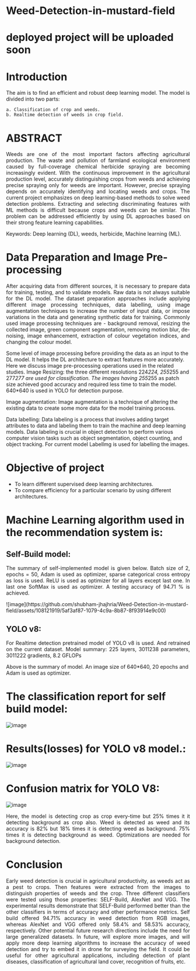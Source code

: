 # Weed-Detection-in-mustard-field

# deployed project will be uploaded soon


# Introduction
<p align="justify"> The aim is to find an efficient and robust deep learning model. The model is divided into two parts: </p>
    
    a. Classification of crop and weeds.
    b. Realtime detection of weeds in crop field.


# ABSTRACT
<p align="justify"> Weeds are one of the most important factors affecting agricultural production. The waste and pollution of farmland ecological environment caused by full-coverage chemical herbicide spraying are becoming increasingly evident. With the continuous improvement in the agricultural production level, accurately distinguishing crops from weeds and achieving precise spraying only for weeds are important. However, precise spraying depends on accurately identifying and locating weeds and crops. The current project emphasizes on deep learning-based methods to solve weed detection problems. Extracting and selecting discriminating features with ML methods is difficult because crops and weeds can be similar. This problem can be addressed efficiently by using DL approaches based on their strong feature learning capabilities.

    
Keywords: Deep learning (DL), weeds, herbicide, Machine learning (ML). </p>


# Data Preparation and Image Pre-processing
<p align="justify"> After acquiring data from different sources, it is necessary to prepare data for training, testing, and to validate models. Raw data is not always suitable for the DL model. The dataset preparation approaches include applying different image processing techniques, data labelling, using image augmentation techniques to increase the number of input data, or impose variations in the data and generating synthetic data for training. Commonly used image processing techniques are - background removal, resizing the collected image, green component segmentation, removing motion blur, de-noising, image enhancement, extraction of colour vegetation indices, and changing the colour model.
    
Some level of image processing before providing the data as an input to the DL model. It helps the DL architecture to extract features more accurately. Here we discuss image pre-processing operations used in the related studies.
Image Resizing: the three different resolutions 224*224, 255*255 and 277*277 are used for classification. The images having 255*255 as patch size achieved good accuracy and required less time to train the model. 640*640 is used in YOLO for detection purpose.
    
Image augmentation: Image augmentation is a technique of altering the existing data to create some more data for the model training process. 
    
Data labelling: Data labeling is a process that involves adding target attributes to data and labeling them to train the machine and deep learning models. Data labeling is crucial in object detection to perform various computer vision tasks such as object segmentation, object counting, and object tracking.
For current model LabelImg is used for labelling the images. </p>

# Objective of project
- To learn different supervised deep learning architectures.
- To compare efficiency for a particular scenario by using different architectures.

# Machine Learning algorithm used in the recommendation system is:
## Self-Build model: 
<p align="justify"> The summary of self-implemented model is given below. Batch size of 2, epochs = 50, Adam is used as optimizer, sparse categorical cross entropy as loss is used. ReLU is used as optimizer for all layers except last one. In last one SoftMax is used as optimizer. A testing accuracy of 94.71 % is achieved. </p>
![image](https://github.com/shubham-jhajhria/Weed-Detection-in-mustard-field/assets/108121919/5af3af87-1079-4c9a-8b87-8f93914e9c00)

## YOLO v8:
<p align="justify"> For Realtime detection pretrained model of YOLO v8 is used. And retrained on the current dataset.
Model summary: 225 layers, 3011238 parameters, 3011222 gradients, 8.2 GFLOPs
    
Above is the summary of model. An image size of 640*640, 20 epochs and Adam is used as optimizer.</p>

# The classification report for self build model:
![image](https://github.com/shubham-jhajhria/Weed-Detection-in-mustard-field/assets/108121919/b114a310-4da8-4fa9-9974-06063db8b5fb)

# Results(losses) for YOLO v8 model.:
![image](https://github.com/shubham-jhajhria/Weed-Detection-in-mustard-field/assets/108121919/619e1d5c-3df6-4db2-b04b-816ddeb920d2)
# Confusion matrix for YOLO V8:
![image](https://github.com/shubham-jhajhria/Weed-Detection-in-mustard-field/assets/108121919/68e3f2f6-3c74-4979-8683-d47199c4c0af)
<p align="justify">  Here, the model is detecting crop as crop every-time but 25% times it it detecting background as crop also. Weed is detected as weed and its accuracy is 82% but 18% times it is detecting weed as background. 75% times it is detecting background as weed. Optimizations are needed for background detection.  </p>

# Conclusion
<p align="justify"> Early weed detection is crucial in agricultural productivity, as weeds act as a pest to crops. Then features were extracted from the images to distinguish properties of weeds and the crop. Three different classifiers were tested using those properties: SELF-Build, AlexNet and VGG. The experimental results demonstrate that SELF-Build performed better than the other classifiers in terms of accuracy and other performance metrics. Self build offered 94.71% accuracy in weed detection from RGB images, whereas AlexNet and VGG offered only 58.4% and 58.53% accuracy, respectively. 
Other potential future research directions include the need for large generalized datasets. In future, will explore more images, and will apply more deep learning algorithms to increase the accuracy of weed detection and try to embed it in drone for surveying the field. It could be useful for other agricultural applications, including detection of plant diseases, classification of agricultural land cover, recognition of fruits, etc. </p>

